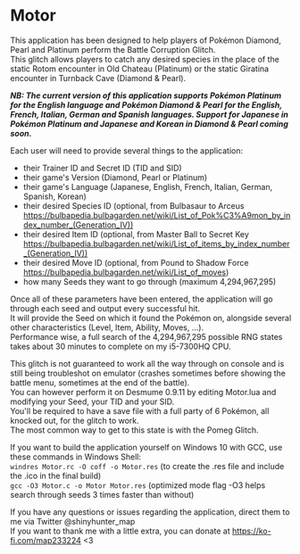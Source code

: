 # Motor
This application has been designed to help players of Pokémon Diamond, Pearl and Platinum perform the Battle Corruption Glitch.  
This glitch allows players to catch any desired species in the place of the static Rotom encounter in Old Chateau (Platinum) or the static Giratina encounter in Turnback Cave (Diamond & Pearl).  

***NB: The current version of this application supports Pokémon Platinum for the English language and Pokémon Diamond & Pearl for the English, French, Italian, German and Spanish languages. Support for Japanese in Pokémon Platinum and Japanese and Korean in Diamond & Pearl coming soon.***  

Each user will need to provide several things to the application:  

- their Trainer ID and Secret ID (TID and SID)  
- their game's Version (Diamond, Pearl or Platinum)  
- their game's Language (Japanese, English, French, Italian, German, Spanish, Korean)  
- their desired Species ID (optional, from Bulbasaur to Arceus https://bulbapedia.bulbagarden.net/wiki/List_of_Pok%C3%A9mon_by_index_number_(Generation_IV))  
- their desired Item ID (optional, from Master Ball to Secret Key https://bulbapedia.bulbagarden.net/wiki/List_of_items_by_index_number_(Generation_IV))  
- their desired Move ID (optional, from Pound to Shadow Force https://bulbapedia.bulbagarden.net/wiki/List_of_moves)  
- how many Seeds they want to go through (maximum 4,294,967,295)  

Once all of these parameters have been entered, the application will go through each seed and output every successful hit.  
It will provide the Seed on which it found the Pokémon on, alongside several other characteristics (Level, Item, Ability, Moves, ...).  
Performance wise, a full search of the 4,294,967,295 possible RNG states takes about 30 minutes to complete on my i5-7300HQ CPU.  

This glitch is not guaranteed to work all the way through on console and is still being troubleshot on emulator (crashes sometimes before showing the battle menu, sometimes at the end of the battle).  
You can however perform it on Desmume 0.9.11 by editing Motor.lua and modifying your Seed, your TID and your SID.  
You'll be required to have a save file with a full party of 6 Pokémon, all knocked out, for the glitch to work.  
The most common way to get to this state is with the Pomeg Glitch.  

If you want to build the application yourself on Windows 10 with GCC, use these commands in Windows Shell:  
``windres Motor.rc -O coff -o Motor.res`` (to create the .res file and include the .ico in the final build)  
``gcc -O3 Motor.c -o Motor Motor.res`` (optimized mode flag -O3 helps search through seeds 3 times faster than without)  

If you have any questions or issues regarding the application, direct them to me via Twitter @shinyhunter_map  
If you want to thank me with a little extra, you can donate at https://ko-fi.com/map233224 <3

